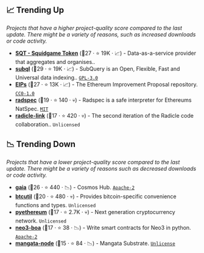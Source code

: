 ## 📈 Trending Up

_Projects that have a higher project-quality score compared to the last update. There might be a variety of reasons, such as increased downloads or code activity._

- <b><a href="https://github.com/subquery">SQT - Squidgame Token</a></b> (🥇27 ·  ⭐ 19K · 📈) - Data-as-a-service provider that aggregates and organises..
- <b><a href="https://github.com/subquery/subql">subql</a></b> (🥇29 ·  ⭐ 19K · 📈) - SubQuery is an Open, Flexible, Fast and Universal data indexing.. <code><a href="http://bit.ly/2M0xdwT">GPL-3.0</a></code>
- <b><a href="https://github.com/ethereum/EIPs">EIPs</a></b> (🥇27 ·  ⭐ 13K · 📈) - The Ethereum Improvement Proposal repository. <code><a href="https://tldrlegal.com/search?q=CC0-1.0">CC0-1.0</a></code>
- <b><a href="https://github.com/aragon/radspec">radspec</a></b> (🥈19 ·  ⭐ 140 · 💀) - Radspec is a safe interpreter for Ethereums NatSpec. <code><a href="http://bit.ly/34MBwT8">MIT</a></code>
- <b><a href="https://github.com/radicle-dev/radicle-link">radicle-link</a></b> (🥈17 ·  ⭐ 420 · 💀) - The second iteration of the Radicle code collaboration.. <code>Unlicensed</code>

## 📉 Trending Down

_Projects that have a lower project-quality score compared to the last update. There might be a variety of reasons such as decreased downloads or code activity._

- <b><a href="https://github.com/cosmos/gaia">gaia</a></b> (🥇26 ·  ⭐ 440 · 📉) - Cosmos Hub. <code><a href="http://bit.ly/3nYMfla">Apache-2</a></code>
- <b><a href="https://github.com/btcsuite/btcutil">btcutil</a></b> (🥈20 ·  ⭐ 480 · 💀) - Provides bitcoin-specific convenience functions and types. <code>Unlicensed</code>
- <b><a href="https://github.com/ethereum/pyethereum">pyethereum</a></b> (🥈17 ·  ⭐ 2.7K · 💀) - Next generation cryptocurrency network. <code>Unlicensed</code>
- <b><a href="https://github.com/CityOfZion/neo3-boa">neo3-boa</a></b> (🥈17 ·  ⭐ 38 · 📉) - Write smart contracts for Neo3 in python. <code><a href="http://bit.ly/3nYMfla">Apache-2</a></code>
- <b><a href="https://github.com/mangata-finance/mangata-node">mangata-node</a></b> (🥈15 ·  ⭐ 84 · 📉) - Mangata Substrate. <code><a href="http://bit.ly/3rvuUlR">Unlicense</a></code>

